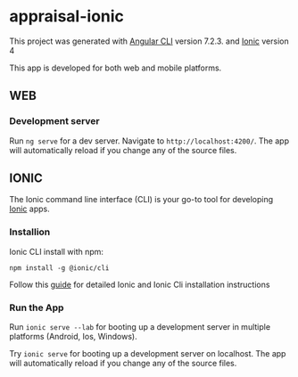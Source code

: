 # appraisal-ionic

This project was generated with [Angular CLI](https://github.com/angular/angular-cli) version 7.2.3. and [Ionic](https://ionicframework.com/docs/intro/cli) version 4

This app is developed for both web and mobile platforms.

## WEB

### Development server

Run `ng serve` for a dev server. Navigate to `http://localhost:4200/`. The app will automatically reload if you change any of the source files.

## IONIC

The Ionic command line interface (CLI) is your go-to tool for developing [Ionic](https://ionicframework.com/) apps.

### Installion

Ionic CLI install with npm:

`npm install -g @ionic/cli`

Follow this [guide](https://ionicframework.com/docs/intro/cli) for detailed Ionic and Ionic Cli installation instructions

### Run the App

Run `ionic serve --lab` for booting up a development server in multiple platforms (Android, Ios, Windows).

Try `ionic serve` for booting up a development server on localhost. The app will automatically reload if you change any of the source files.